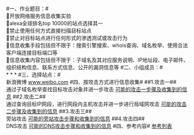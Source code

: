 #一、作业题目：#
</br>开放网络服务信息收集实验 
</br>alexa全球排名top 10000的站点选择其一
</br>禁止使用任何方式直接扫描目标站点
</br>禁止对目标站点进行任何形式的渗透测试或攻击行为
</br>信息收集手段包括但不限于：搜索引擎搜索、whois查询、域名枚举、使用合法客户端连接目标端口等
</br>信息收集内容包括但不限于：子域名及其对应服务说明、IP地址段、电子邮件、组织结构信息、联系方式信息、公开的漏洞信息等
#二、小组成员：#
</br>* * *
#三、选择站点：#
</br>新浪微博 www.weibo.com
#四、按攻击方式进行信息收集#
##1.攻击一##
</br>通过子域名枚举查找目标攻击对象并进一步攻击
[可能的攻击一步骤及收集到的信息](https://github.com/mysomeonelikeyou/ns/blob/patch-1/2015-2/LMY_WXW_WXT/%E6%94%BB%E5%87%BB%E4%B8%80.md)
##2.攻击二##
</br>通过查询目标IP网段，进行网段内主机攻击并进一步进行局域网攻击
[可能的攻击二步骤及收集到的信息](https://github.com/mysomeonelikeyou/ns/blob/patch-1/2015-2/LMY_WXW_WXT/%E6%94%BB%E5%87%BB%E4%BA%8C.md)
##3.攻击三##
</br>旁站攻击
[可能的旁站攻击步骤和收集到的信息](https://github.com/mysomeonelikeyou/ns/blob/patch-1/2015-2/LMY_WXW_WXT/%E6%97%81%E7%AB%99%E6%94%BB%E5%87%BB.md)
##4.攻击四##
</br>DNS攻击
[可能的DNS攻击步骤和收集到的信息](https://github.com/mysomeonelikeyou/ns/blob/patch-1/2015-2/LMY_WXW_WXT/DNS%E5%8A%AB%E6%8C%81.md)
#四、参考内容#
[参考列表](https://github.com/mysomeonelikeyou/ns/blob/patch-1/2015-2/LMY_WXW_WXT/%E5%8F%82%E8%80%83%E5%86%85%E5%AE%B9.md)
